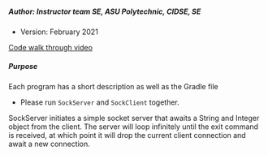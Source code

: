 ##### Author: Instructor team SE, ASU Polytechnic, CIDSE, SE
* Version: February 2021

[Code walk through video](https://youtu.be/EiK0YhbjVuk)

##### Purpose
Each program has a short description as well as the Gradle file
* Please run `SockServer` and `SockClient` together.

SockServer initiates a simple socket server that awaits a String and Integer object from the client. The server will loop infinitely until the exit command is received, at which point it will drop the current client connection and await a new connection.
